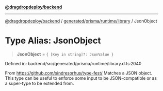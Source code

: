[**@dragdropdeploy/backend**](../../../../../README.md)

***

[@dragdropdeploy/backend](../../../../../README.md) / [generated/prisma/runtime/library](../README.md) / JsonObject

# Type Alias: JsonObject

> **JsonObject** = `{ [Key in string]?: JsonValue }`

Defined in: backend/src/generated/prisma/runtime/library.d.ts:2040

From https://github.com/sindresorhus/type-fest/
Matches a JSON object.
This type can be useful to enforce some input to be JSON-compatible or as a super-type to be extended from.
